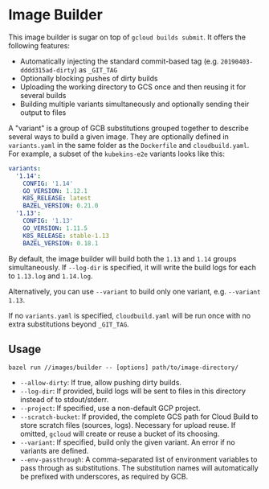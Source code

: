 # Image Builder

This image builder is sugar on top of `gcloud builds submit`. It offers the following features:

- Automatically injecting the standard commit-based tag (e.g. `20190403-dddd315ad-dirty`) as `_GIT_TAG`
- Optionally blocking pushes of dirty builds
- Uploading the working directory to GCS once and then reusing it for several builds
- Building multiple variants simultaneously and optionally sending their output to files

A "variant" is a group of GCB substitutions grouped together to describe several ways to build a
given image. They are optionally defined in `variants.yaml` in the same folder as the `Dockerfile`
and `cloudbuild.yaml`. For example, a subset of the `kubekins-e2e` variants looks like this:

```yaml
variants:
  '1.14':
    CONFIG: '1.14'
    GO_VERSION: 1.12.1
    K8S_RELEASE: latest
    BAZEL_VERSION: 0.21.0
  '1.13':
    CONFIG: '1.13'
    GO_VERSION: 1.11.5
    K8S_RELEASE: stable-1.13
    BAZEL_VERSION: 0.18.1
```

By default, the image builder will build both the `1.13` and `1.14` groups simultaneously.
If `--log-dir` is specified, it will write the build logs for each to `1.13.log` and `1.14.log`.

Alternatively, you can use `--variant` to build only one variant, e.g. `--variant 1.13`.

If no `variants.yaml` is specified, `cloudbuild.yaml` will be run once with no extra substitutions
beyond `_GIT_TAG`.

## Usage

```shell
bazel run //images/builder -- [options] path/to/image-directory/
```

- `--allow-dirty`: If true, allow pushing dirty builds.
- `--log-dir`: If provided, build logs will be sent to files in this directory instead of to stdout/stderr.
- `--project`: If specified, use a non-default GCP project.
- `--scratch-bucket`: If provided, the complete GCS path for Cloud Build to store scratch files (sources, logs). Necessary for upload reuse. If omitted, `gcloud` will create or reuse a bucket of its choosing.
- `--variant`: If specified, build only the given variant. An error if no variants are defined.
- `--env-passthrough`: A comma-separated list of environment variables to pass through as substitutions.
  The substitution names will automatically be prefixed with underscores, as required by GCB.
